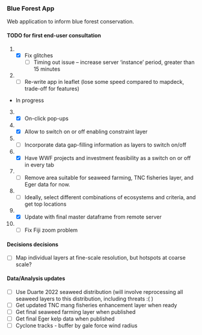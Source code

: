 ### Blue Forest App

Web application to inform blue forest conservation.

#### TODO for first end-user consultation

1. - [X] Fix glitches
      - [ ] Timing out issue – increase server ‘instance’ period, greater than 15 minutes

2. - [ ] Re-write app in leaflet (lose some speed compared to mapdeck, trade-off for features)
  - In progress
        
3. - [X] On-click pop-ups

4. - [X] Allow to switch on or off enabling constraint layer

5. - [ ] Incorporate data gap-filling information as layers to switch on/off

6. - [X] Have WWF projects and investment feasibility as a switch on or off in every tab

7. - [ ] Remove area suitable for seaweed farming, TNC fisheries layer, and Eger data for now.

8. - [ ] Ideally, select different combinations of ecosystems and criteria, and get top locations

9. - [X] Update with final master dataframe from remote server

10. - [ ] Fix Fiji zoom problem

#### Decisions decisions

- [ ] Map individual layers at fine-scale resolution, but hotspots at coarse scale? 

#### Data/Analysis updates 

- [ ] Use Duarte 2022 seaweed distribution (will involve reprocessing all seaweed layers to this distribution, including threats :( )
- [ ] Get updated TNC mang fisheries enhancement layer when ready
- [ ] Get final seaweed farming layer when published
- [ ] Get final Eger kelp data when published
- [ ] Cyclone tracks - buffer by gale force wind radius
